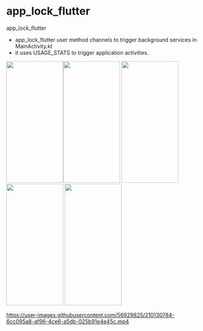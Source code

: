 # app_lock_flutter

app_lock_flutter

- app_lock_flutter user method channels to trigger background services in MainActivity.kt
- it uses USAGE_STATS to trigger application activities.


<!-- ![Screenshot_20221231-135028](https://user-images.githubusercontent.com/56929825/210130743-d30f5155-3b4e-4d49-9c73-718f20901592.jpg | width=100) -->
<!-- ![Screenshot_20221231-135034](https://user-images.githubusercontent.com/56929825/210130744-7f2e208a-5447-49c8-bc35-1c6ccfe48a48.jpg | width=100) -->
<!-- ![Screenshot_20221231-135042](https://user-images.githubusercontent.com/56929825/210130749-59f770c6-2304-489b-b56f-3533b8baa39d.jpg | width=100) -->
<!-- ![Screenshot_20221231-135140](https://user-images.githubusercontent.com/56929825/210130753-61431b86-5d3a-4909-88c9-0ebb16e2b1cf.jpg | width=100) -->
<!-- ![Screenshot_20221231-135047](https://user-images.githubusercontent.com/56929825/210130756-4498aabd-cf84-4bc6-a777-64323f732d33.jpg | width=100) -->

<img src="https://user-images.githubusercontent.com/56929825/210130756-4498aabd-cf84-4bc6-a777-64323f732d33.jpg" width="150" height="320"><img src="https://user-images.githubusercontent.com/56929825/210130744-7f2e208a-5447-49c8-bc35-1c6ccfe48a48.jpg" width="150" height="320">
<img src="https://user-images.githubusercontent.com/56929825/210130749-59f770c6-2304-489b-b56f-3533b8baa39d.jpg" width="150" height="320">
<img src="https://user-images.githubusercontent.com/56929825/210130753-61431b86-5d3a-4909-88c9-0ebb16e2b1cf.jpg" width="150" height="320">
<img src="https://user-images.githubusercontent.com/56929825/210130756-4498aabd-cf84-4bc6-a777-64323f732d33.jpg" width="150" height="320">



https://user-images.githubusercontent.com/56929825/210130784-6cc095a8-af96-4ce6-a5db-025b91e4e45c.mp4

